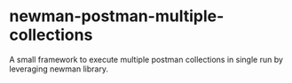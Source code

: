 # newman-postman-multiple-collections
A small framework to execute multiple postman collections in single run by leveraging newman library.
